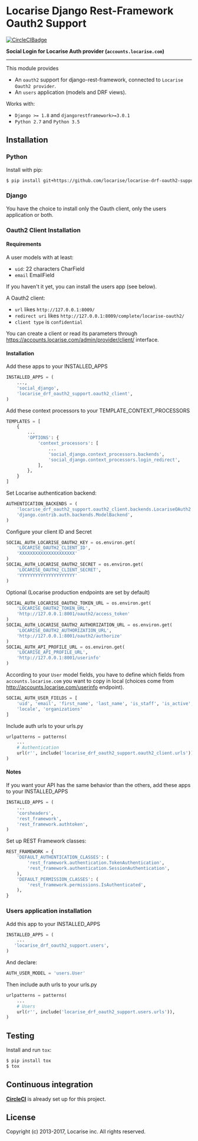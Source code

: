 # Locarise Django Rest-Framework Oauth2 Support

[![CircleCIBadge]](https://circleci.com/gh/locarise/locarise-drf-oauth2-support/tree/develop)

**Social Login for Locarise Auth provider (`accounts.locarise.com`)**

---

This module provides

* An `oauth2` support for django-rest-framework,
connected to `Locarise Oauth2 provider`.
* An `users` application (models and DRF views).

Works with:

* `Django >= 1.8` and `djangorestframework>=3.0.1`
* `Python 2.7` and `Python 3.5`

## Installation

### Python

Install with pip:

```bash
$ pip install git+https://github.com/locarise/locarise-drf-oauth2-support#egg=locarise-drf-oauth2-support==0.2.6
```

### Django

You have the choice to install only the Oauth client, only the users
application or both.

### Oauth2 Client Installation

#### Requirements

A user models with at least:
* `uid`: 22 characters CharField
* `email` EmailField

If you haven't it yet, you can install the users app (see below).

A Oauth2 client:
* `url` likes `http://127.0.0.1:8009/`
* `redirect uri` likes `http://127.0.0.1:8009/complete/locarise-oauth2/`
* `client type` is `confidential`

You can create a client or read its parameters through
https://accounts.locarise.com/admin/provider/client/ interface.

#### Installation

Add these apps to your INSTALLED_APPS

```python
INSTALLED_APPS = (
    ...,
    'social_django',
    'locarise_drf_oauth2_support.oauth2_client',
)
```

Add these context processors to your TEMPLATE_CONTEXT_PROCESSORS

```python
TEMPLATES = [
    {
        ...
        'OPTIONS': {
            'context_processors': [
                ...
                'social_django.context_processors.backends',
                'social_django.context_processors.login_redirect',
            ],
        },
    }
]
```

Set Locarise authentication backend:

```python
AUTHENTICATION_BACKENDS = (
    'locarise_drf_oauth2_support.oauth2_client.backends.LocariseOAuth2',
    'django.contrib.auth.backends.ModelBackend',
)
```

Configure your client ID and Secret

```python
SOCIAL_AUTH_LOCARISE_OAUTH2_KEY = os.environ.get(
    'LOCARISE_OAUTH2_CLIENT_ID',
    'XXXXXXXXXXXXXXXXXXXXX'
)
SOCIAL_AUTH_LOCARISE_OAUTH2_SECRET = os.environ.get(
    'LOCARISE_OAUTH2_CLIENT_SECRET',
    'YYYYYYYYYYYYYYYYYYYYY'
)
```

Optional (Locarise production endpoints are set by default)

```python
SOCIAL_AUTH_LOCARISE_OAUTH2_TOKEN_URL = os.environ.get(
    'LOCARISE_OAUTH2_TOKEN_URL',
    'http://127.0.0.1:8001/oauth2/access_token'
)
SOCIAL_AUTH_LOCARISE_OAUTH2_AUTHORIZATION_URL = os.environ.get(
    'LOCARISE_OAUTH2_AUTHORIZATION_URL',
    'http://127.0.0.1:8001/oauth2/authorize'
)
SOCIAL_AUTH_API_PROFILE_URL = os.environ.get(
    'LOCARISE_API_PROFILE_URL',
    'http://127.0.0.1:8001/userinfo'
)
```

According to your `User` model fields, you have to define which fields from
`accounts.locarise.com` you want to copy in local (choices come from
http://accounts.locarise.com/userinfo endpoint).

```python
SOCIAL_AUTH_USER_FIELDS = [
    'uid', 'email', 'first_name', 'last_name', 'is_staff', 'is_active',
    'locale', 'organizations'
]
```

Include auth urls to your urls.py

```python
urlpatterns = patterns(
    ...
    # Authentication
    url(r'', include('locarise_drf_oauth2_support.oauth2_client.urls')),
)
```

#### Notes

If you want your API has the same behavior than the others, add these apps
to your INSTALLED_APPS

```python
INSTALLED_APPS = (
    ...
    'corsheaders',
    'rest_framework',
    'rest_framework.authtoken',
)
```

Set up REST Framework classes:

```python
REST_FRAMEWORK = {
    'DEFAULT_AUTHENTICATION_CLASSES': (
        'rest_framework.authentication.TokenAuthentication',
        'rest_framework.authentication.SessionAuthentication',
    ),
    'DEFAULT_PERMISSION_CLASSES': (
        'rest_framework.permissions.IsAuthenticated',
    ),
}
```

### Users application installation

Add this app to your INSTALLED_APPS

```python
INSTALLED_APPS = (
    ...
   'locarise_drf_oauth2_support.users',
)
```

And declare:

```python
AUTH_USER_MODEL = 'users.User'
```

Then include auth urls to your urls.py

```python
urlpatterns = patterns(
    ...
    # Users
    url(r'', include('locarise_drf_oauth2_support.users.urls')),
)
```

## Testing

Install and run `tox`:

``` sh
$ pip install tox
$ tox
```


## Continuous integration

**[CircleCI](https://circleci.com/dashboard)** is already set up for
this project.

## License

Copyright (c) 2013-2017, Locarise inc.
All rights reserved.


[CircleCIBadge]: https://circleci.com/gh/locarise/locarise-drf-oauth2-support/tree/develop.svg?style=svg
